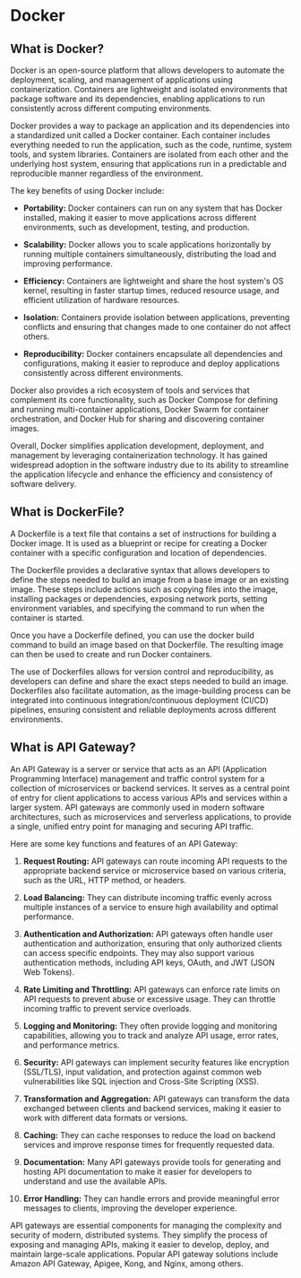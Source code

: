 # Docker

## What is Docker?

Docker is an open-source platform that allows developers to automate the deployment, scaling, and management of applications using containerization. Containers are lightweight and isolated environments that package software and its dependencies, enabling applications to run consistently across different computing environments.

Docker provides a way to package an application and its dependencies into a standardized unit called a Docker container. Each container includes everything needed to run the application, such as the code, runtime, system tools, and system libraries. Containers are isolated from each other and the underlying host system, ensuring that applications run in a predictable and reproducible manner regardless of the environment.

The key benefits of using Docker include:

- **Portability:** Docker containers can run on any system that has Docker installed, making it easier to move applications across different environments, such as development, testing, and production.

- **Scalability:** Docker allows you to scale applications horizontally by running multiple containers simultaneously, distributing the load and improving performance.

- **Efficiency:** Containers are lightweight and share the host system's OS kernel, resulting in faster startup times, reduced resource usage, and efficient utilization of hardware resources.

- **Isolation:** Containers provide isolation between applications, preventing conflicts and ensuring that changes made to one container do not affect others.

- **Reproducibility:** Docker containers encapsulate all dependencies and configurations, making it easier to reproduce and deploy applications consistently across different environments.

Docker also provides a rich ecosystem of tools and services that complement its core functionality, such as Docker Compose for defining and running multi-container applications, Docker Swarm for container orchestration, and Docker Hub for sharing and discovering container images.

Overall, Docker simplifies application development, deployment, and management by leveraging containerization technology. It has gained widespread adoption in the software industry due to its ability to streamline the application lifecycle and enhance the efficiency and consistency of software delivery.


## What is DockerFile?

A Dockerfile is a text file that contains a set of instructions for building a Docker image. It is used as a blueprint or recipe for creating a Docker container with a specific configuration and location of dependencies.

The Dockerfile provides a declarative syntax that allows developers to define the steps needed to build an image from a base image or an existing image. These steps include actions such as copying files into the image, installing packages or dependencies, exposing network ports, setting environment variables, and specifying the command to run when the container is started.

Once you have a Dockerfile defined, you can use the docker build command to build an image based on that Dockerfile. The resulting image can then be used to create and run Docker containers.

The use of Dockerfiles allows for version control and reproducibility, as developers can define and share the exact steps needed to build an image. Dockerfiles also facilitate automation, as the image-building process can be integrated into continuous integration/continuous deployment (CI/CD) pipelines, ensuring consistent and reliable deployments across different environments.


## What is API Gateway?

An API Gateway is a server or service that acts as an API (Application Programming Interface) management and traffic control system for a collection of microservices or backend services. It serves as a central point of entry for client applications to access various APIs and services within a larger system. API gateways are commonly used in modern software architectures, such as microservices and serverless applications, to provide a single, unified entry point for managing and securing API traffic.

Here are some key functions and features of an API Gateway:

1. **Request Routing:** API gateways can route incoming API requests to the appropriate backend service or microservice based on various criteria, such as the URL, HTTP method, or headers.

2. **Load Balancing:** They can distribute incoming traffic evenly across multiple instances of a service to ensure high availability and optimal performance.

3. **Authentication and Authorization:** API gateways often handle user authentication and authorization, ensuring that only authorized clients can access specific endpoints. They may also support various authentication methods, including API keys, OAuth, and JWT (JSON Web Tokens).

4. **Rate Limiting and Throttling:** API gateways can enforce rate limits on API requests to prevent abuse or excessive usage. They can throttle incoming traffic to prevent service overloads.

5. **Logging and Monitoring:** They often provide logging and monitoring capabilities, allowing you to track and analyze API usage, error rates, and performance metrics.

6. **Security:** API gateways can implement security features like encryption (SSL/TLS), input validation, and protection against common web vulnerabilities like SQL injection and Cross-Site Scripting (XSS).

7. **Transformation and Aggregation:** API gateways can transform the data exchanged between clients and backend services, making it easier to work with different data formats or versions.

8. **Caching:** They can cache responses to reduce the load on backend services and improve response times for frequently requested data.

9. **Documentation:** Many API gateways provide tools for generating and hosting API documentation to make it easier for developers to understand and use the available APIs.

10. **Error Handling:** They can handle errors and provide meaningful error messages to clients, improving the developer experience.

API gateways are essential components for managing the complexity and security of modern, distributed systems. They simplify the process of exposing and managing APIs, making it easier to develop, deploy, and maintain large-scale applications. Popular API gateway solutions include Amazon API Gateway, Apigee, Kong, and Nginx, among others.